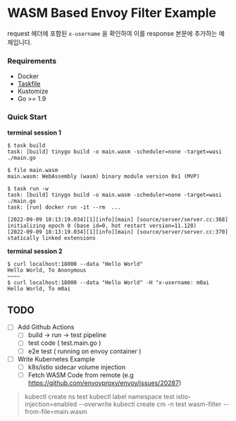 # WASM Based Envoy Filter Example

request 헤더에 포함된 `x-username` 을 확인하여 이를 response 본문에 추가하는 예제입니다.

### Requirements
- Docker
- [Taskfile](https://taskfile.dev/installation/)
- Kustomize 
- Go >= 1.9

### Quick Start

**terminal session 1**

```shell
$ task build
task: [build] tinygo build -o main.wasm -scheduler=none -target=wasi ./main.go

$ file main.wasm
main.wasm: WebAssembly (wasm) binary module version 0x1 (MVP)

$ task run -w
task: [build] tinygo build -o main.wasm -scheduler=none -target=wasi ./main.go
task: [run] docker run -it --rm  ...

[2022-09-09 18:13:19.034][1][info][main] [source/server/server.cc:368] initializing epoch 0 (base id=0, hot restart version=11.120)
[2022-09-09 18:13:19.034][1][info][main] [source/server/server.cc:370] statically linked extensions
```

**terminal session 2**

```shell
$ curl localhost:18000 --data "Hello World"
Hello World, To Anonymous
~~~~
$ curl localhost:18000 --data "Hello World" -H "x-username: m0ai
Hello World, To m0ai
```

## TODO
- [ ] Add Github Actions
  - [ ] build -> run -> test pipeline
  - [ ] test code ( test.main.go )
  - [ ] e2e test ( running on envoy container )
- [ ] Write Kubernetes Example
  - [ ] k8s/istio sidecar volume injection
  - [ ] Fetch WASM Code from remote (e.g https://github.com/envoyproxy/envoy/issues/20287)

> kubectl create ns test
> kubectl label namespace test istio-injection=enabled --overwrite 
> kubectl create cm -n test wasm-filter --from-file=main.wasm 